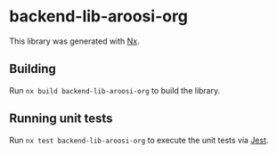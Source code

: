 # backend-lib-aroosi-org

This library was generated with [Nx](https://nx.dev).



## Building

Run `nx build backend-lib-aroosi-org` to build the library.





## Running unit tests

Run `nx test backend-lib-aroosi-org` to execute the unit tests via [Jest](https://jestjs.io).


